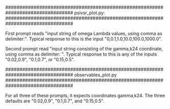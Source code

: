 ################################################################################
psivsr_plot.py:
################################################################################

First prompt reads "input string of omega Lambda values, using comma as delimiter:".
Typical response to this is the input "0,0.1,1.0,10.0,100.0,1000.0".

Second prompt read "input string consisting of the gamma,k24 coordinate, 
using comma as delimiter: ".
Typical response to this is any of the inputs "0.02,0.9", "0.1,0.7", or "0.15,0.5".

################################################################################
observables_plot.py
################################################################################

For all three of these prompts, it expects coordinates gamma,k24.
The three defaults are "0.02,0.9", "0.1,0.7", and "0.15,0.5".



